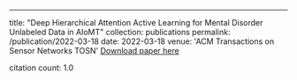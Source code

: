 ---
title: "Deep Hierarchical Attention Active Learning for Mental Disorder Unlabeled Data in AIoMT"
collection: publications
permalink: /publication/2022-03-18
date: 2022-03-18
venue: 'ACM Transactions on Sensor Networks TOSN'
[Download paper here](https://scholar.google.com/citations?view_op=view_citation&hl=en&user=CCckbEUAAAAJ&cstart=20&pagesize=80&citation_for_view=CCckbEUAAAAJ:OTTXONDVkokC)

citation count: 1.0